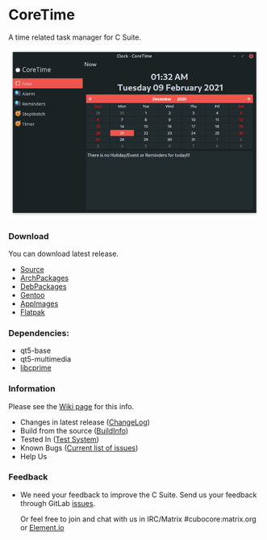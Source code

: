 # CoreTime
A time related task manager for C Suite.

<img src="coretime.png" width="500">

### Download
You can download latest release.
* [Source](https://gitlab.com/cubocore/coreapps/coretime/tags)
* [ArchPackages](https://gitlab.com/cubocore/wiki/tree/master/ArchPackages)
* [DebPackages](https://gitlab.com/cubocore/wiki/-/tree/master/DebPackages)
* [Gentoo](https://gitweb.gentoo.org/repo/proj/guru.git/tree/gui-apps/coretime)
* [AppImages](https://gitlab.com/cubocore/wiki/-/tree/master/AppImages)
* [Flatpak](https://flathub.org/apps/details/org.cubocore.CoreTime)

### Dependencies:
* qt5-base
* qt5-multimedia
* [libcprime](https://gitlab.com/cubocore/libcprime) 

### Information
Please see the [Wiki page](https://gitlab.com/cubocore/wiki) for this info.
* Changes in latest release ([ChangeLog](https://gitlab.com/cubocore/wiki/-/blob/master/ChangeLog))
* Build from the source ([BuildInfo](https://gitlab.com/cubocore/wiki/blob/master/BuildInfo.md))
* Tested In ([Test System](https://gitlab.com/cubocore/wiki/blob/master/TestSystem))
* Known Bugs ([Current list of issues](https://gitlab.com/groups/cubocore/coreapps/-/issues))
* Help Us

### Feedback
* We need your feedback to improve the C Suite. Send us your feedback through GitLab [issues](https://gitlab.com/groups/cubocore/coreapps/-/issues).
  
  Or feel free to join and chat with us in IRC/Matrix #cubocore:matrix.org or [Element.io](https://app.element.io/#/room/#cubocore:matrix.org)
